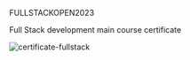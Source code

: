 FULLSTACKOPEN2023

Full Stack development main course certificate

![certificate-fullstack](https://user-images.githubusercontent.com/81915464/225618112-4c17574a-9df3-4637-bf5b-e6186479e7e1.png)
